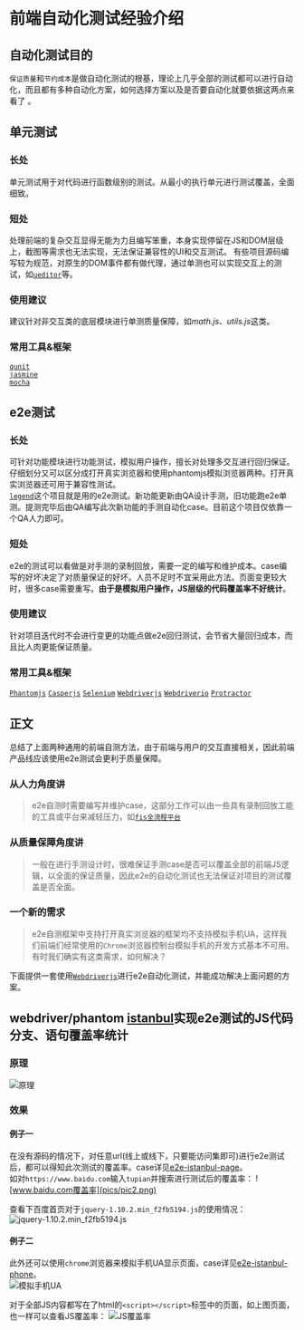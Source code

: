 # 前端自动化测试经验介绍

## 自动化测试目的

`保证质量`和`节约成本`是做自动化测试的根基，理论上几乎全部的测试都可以进行自动化，而且都有多种自动化方案，如何选择方案以及是否要自动化就要依据这两点来看了
。

## 单元测试

### 长处
单元测试用于对代码进行函数级别的测试。从最小的执行单元进行测试覆盖，全面细致。

### 短处
处理前端的复杂交互显得无能为力且编写笨重，本身实现停留在JS和DOM层级上，截图等需求也无法实现，无法保证兼容性的UI和交互测试。
有些项目源码编写较为规范，对原生的DOM事件都有做代理，通过单测也可以实现交互上的测试，如[`ueditor`](https://github.com/fex-team/ueditor/tree/dev-1.5.0/_test)等。

### 使用建议
建议针对非交互类的底层模块进行单测质量保障，如*math.js*、*utils.js*这类。

### 常用工具&框架

[`qunit`](https://qunitjs.com/) <br>
[`jasmine`](http://jasmine.github.io/) <br>
[`mocha`](https://mochajs.org/) <br>

## e2e测试

### 长处
可针对功能模块进行功能测试，模拟用户操作，擅长对处理多交互进行回归保证。仔细划分又可以区分成打开真实浏览器和使用phantomjs模拟浏览器两种。打开真实浏览器还可用于兼容性测试。 <br>
[`legend`](http://legend.baidu.com/)这个项目就是用的e2e测试。新功能更新由QA设计手测，旧功能跑e2e单测。提测完毕后由QA编写此次新功能的手测自动化case。目前这个项目仅依靠一个QA人力即可。

### 短处
e2e的测试可以看做是对手测的录制回放，需要一定的编写和维护成本。case编写的好坏决定了对质量保证的好坏。人员不足时不宜采用此方法。页面变更较大时，很多case需要重写。**由于是模拟用户操作，JS层级的代码覆盖率不好统计**。

### 使用建议
针对项目迭代时不会进行变更的功能点做e2e回归测试，会节省大量回归成本，而且比人肉更能保证质量。

### 常用工具&框架

[`Phantomjs`](http://phantomjs.org/)
[`Casperjs`](http://casperjs.org/)
[`Selenium`](http://www.seleniumhq.org/)
[`Webdriverjs`](https://github.com/SeleniumHQ/selenium/wiki/WebDriverJs)
[`Webdriverio`](http://webdriver.io/)
[`Protractor`](https://angular.github.io/protractor/#/)

## 正文

总结了上面两种通用的前端自测方法，由于前端与用户的交互直接相关，因此前端产品线应该使用e2e测试会更利于质量保障。<br>

### 从人力角度讲

> e2e自测时需要编写并维护case，这部分工作可以由一些具有录制回放工能的工具或平台来减轻压力，如[`fis全流程平台`](http://solar.baidu.com/ci/)

### 从质量保障角度讲

> 一般在进行手测设计时，很难保证手测case是否可以覆盖全部的前端JS逻辑，以全面的保证质量，因此e2e的自动化测试也无法保证对项目的测试覆盖是否全面。

### 一个新的需求

> e2e自测框架中支持打开真实浏览器的框架均不支持模拟手机UA，这样我们前端们经常使用的`Chrome`浏览器控制台模拟手机的开发方式基本不可用。有时我们确实有这类需求，如何解决？

下面提供一套使用[`Webdriverjs`](https://github.com/SeleniumHQ/selenium/wiki/WebDriverJs)进行e2e自动化测试，并能成功解决上面问题的方案。

## webdriver/phantom [istanbul](https://github.com/gotwarlost/istanbul)实现e2e测试的JS代码分支、语句覆盖率统计

### 原理

![原理](pics/pic1.png)

### 效果

#### 例子一

在没有源码的情况下，对任意url(线上或线下，只要能访问集即可)进行e2e测试后，都可以得知此次测试的覆盖率。case详见[e2e-istanbul-page](./e2e-istanbul-page)。<br>
如对`https://www.baidu.com`输入`tupian`并搜索进行测试后的覆盖率：
![www.baidu.com覆盖率](pics/pic2.png)

查看下百度首页对于`jquery-1.10.2.min_f2fb5194.js`的使用情况：<br>
![jquery-1.10.2.min_f2fb5194.js](pics/pic3.png)

#### 例子二
此外还可以使用`chrome`浏览器来模拟手机UA显示页面，case详见[e2e-istanbul-phone](./e2e-istanbul-phone)。<br>
![模拟手机UA](pics/pic4.jpg)

对于全部JS内容都写在了html的`<script></script>`标签中的页面，如上图页面，也一样可以查看JS覆盖率：
![JS覆盖率](pics/pic5.png)